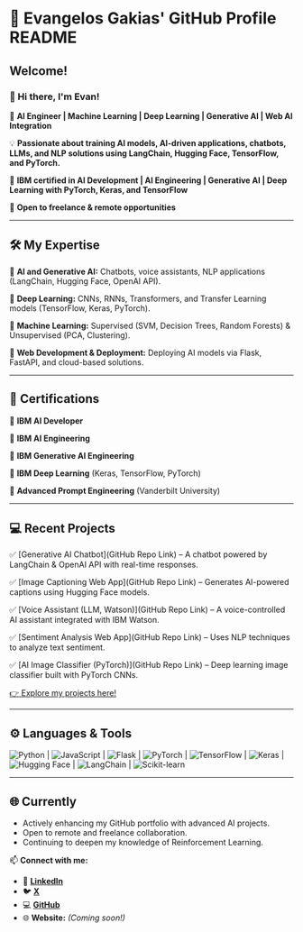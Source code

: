 # 🚀 Evangelos Gakias' GitHub Profile README

## Welcome!

### 👋 Hi there, I'm Evan!

🚀 **AI Engineer | Machine Learning | Deep Learning | Generative AI | Web AI Integration**

💡 **Passionate about training AI models, AI-driven applications, chatbots, LLMs, and NLP solutions using LangChain, Hugging Face, TensorFlow, and PyTorch.**

📌 **IBM certified in AI Development | AI Engineering | Generative AI | Deep Learning with PyTorch, Keras, and TensorFlow**

🔹 **Open to freelance & remote opportunities**

---

## 🛠️ My Expertise

🔹 **AI and Generative AI:** Chatbots, voice assistants, NLP applications (LangChain, Hugging Face, OpenAI API).

🔹 **Deep Learning:** CNNs, RNNs, Transformers, and Transfer Learning models (TensorFlow, Keras, PyTorch).

🔹 **Machine Learning:** Supervised (SVM, Decision Trees, Random Forests) & Unsupervised (PCA, Clustering).

🔹 **Web Development & Deployment:** Deploying AI models via Flask, FastAPI, and cloud-based solutions.

---

## 📜 Certifications

🔹 **IBM AI Developer**

🔹 **IBM AI Engineering**

🔹 **IBM Generative AI Engineering**

🔹 **IBM Deep Learning** (Keras, TensorFlow, PyTorch)

🔹 **Advanced Prompt Engineering** (Vanderbilt University)

---

## 💻 Recent Projects

✅ [Generative AI Chatbot](GitHub Repo Link) – A chatbot powered by LangChain & OpenAI API with real-time responses.

✅ [Image Captioning Web App](GitHub Repo Link) – Generates AI-powered captions using Hugging Face models.

✅ [Voice Assistant (LLM, Watson)](GitHub Repo Link) – A voice-controlled AI assistant integrated with IBM Watson.

✅ [Sentiment Analysis Web App](GitHub Repo Link) – Uses NLP techniques to analyze text sentiment.

✅ [AI Image Classifier (PyTorch)](GitHub Repo Link) – Deep learning image classifier built with PyTorch CNNs.

[👉 Explore my projects here!](https://github.com/EvanGks)

---

## ⚙️ Languages & Tools

![Python](https://img.shields.io/badge/Python-3.8-blue) | ![JavaScript](https://img.shields.io/badge/JavaScript-yellow)
 | ![Flask](https://img.shields.io/badge/Flask-black)
 | ![PyTorch](https://img.shields.io/badge/PyTorch-red) | ![TensorFlow](https://img.shields.io/badge/TensorFlow-orange) | ![Keras](https://img.shields.io/badge/Keras-red)
 | ![Hugging Face](https://img.shields.io/badge/HuggingFace-yellow)
 | ![LangChain](https://img.shields.io/badge/LangChain-grey)
 | ![Scikit-learn](https://img.shields.io/badge/Scikit--learn-blue)


---

## 🌐 Currently

- Actively enhancing my GitHub portfolio with advanced AI projects.
- Open to remote and freelance collaboration.
- Continuing to deepen my knowledge of Reinforcement Learning.

📫 **Connect with me:** 
- 💼 [**LinkedIn**](https://www.linkedin.com/in/evangelos-gakias-346a9072/)
- 🐦 [**X**](https://x.com/Evan6471133782)
- 💻 [**GitHub**](https://github.com/EvanGks)
- 🌐 **Website:** *(Coming soon!)*

